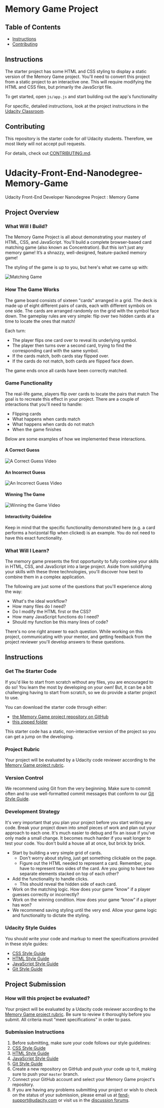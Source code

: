 # Memory Game Project

## Table of Contents

* [Instructions](#instructions)
* [Contributing](#contributing)

## Instructions

The starter project has some HTML and CSS styling to display a static version of the Memory Game project. You'll need to convert this project from a static project to an interactive one. This will require modifying the HTML and CSS files, but primarily the JavaScript file.

To get started, open `js/app.js` and start building out the app's functionality

For specific, detailed instructions, look at the project instructions in the [Udacity Classroom](https://classroom.udacity.com/me).

## Contributing

This repository is the starter code for _all_ Udacity students. Therefore, we most likely will not accept pull requests.

For details, check out [CONTRIBUTING.md](CONTRIBUTING.md).
# Udacity-Front-End-Nanodegree-Memory-Game
Udacity Front-End Developer Nanodegree Project : Memory Game

## Project Overview
### What Will I Build?
The Memory Game Project is all about demonstrating your mastery of HTML, CSS, and JavaScript. You’ll build a complete browser-based card matching game (also known as Concentration). But this isn’t just any memory game! It’s a shnazzy, well-designed, feature-packed memory game!

The styling of the game is up to you, but here's what we came up with:

![Matching Game](https://d17h27t6h515a5.cloudfront.net/topher/2017/February/589bb972_screen-shot-2017-02-07-at-3.03.15-pm/screen-shot-2017-02-07-at-3.03.15-pm.png)

### How The Game Works
The game board consists of sixteen "cards" arranged in a grid. The deck is made up of eight different pairs of cards, each with different symbols on one side. The cards are arranged randomly on the grid with the symbol face down. The gameplay rules are very simple: flip over two hidden cards at a time to locate the ones that match!

Each turn:

* The player flips one card over to reveal its underlying symbol.
* The player then turns over a second card, trying to find the corresponding card with the same symbol.
* If the cards match, both cards stay flipped over.
* If the cards do not match, both cards are flipped face down.

The game ends once all cards have been correctly matched.

### Game Functionality
The real-life game, players flip over cards to locate the pairs that match The goal is to recreate this effect in your project. There are a couple of interactions that you'll need to handle:

* Flipping cards
* What happens when cards match
* What happens when cards do not match
* When the game finishes

Below are some examples of how we implemented these interactions.

#### A Correct Guess
![A Correct Guess Video](https://youtu.be/nZY0-TJtsgM)

#### An Incorrect Guess
![An Incorrect Guess Video](https://youtu.be/P5OfFEpcq28)

#### Winning The Game
![Winning the Game Video](https://youtu.be/r5YOzWxcbng)

#### Interactivity Guideline
Keep in mind that the specific functionality demonstrated here (e.g. a card performs a horizontal flip when clicked) is an example. You do not need to have this exact functionality.

### What Will I Learn?
The memory game presents the first opportunity to fully combine your skills in HTML, CSS, and JavaScript into a large project. Aside from solidifying your skills with these three technologies, you'll discover how best to combine them in a complex application.

The following are just some of the questions that you'll experience along the way:

* What's the ideal workflow?
* How many files do I need?
* Do I modify the HTML first or the CSS?
* How many JavaScript functions do I need?
* Should my function be this many lines of code?

There's no one right answer to each question. While working on this project, communicating with your mentor, and getting feedback from the project reviewer you'll develop answers to these questions.


## Instructions
### Get The Starter Code
If you'd like to start from scratch without any files, you are encouraged to do so! You learn the most by developing on your own! But, it can be a bit challenging having to start from scratch, so we do provide a starter project to use.

You can download the starter code through either:

* [the Memory Game project repository on GitHub](https://github.com/udacity/fend-project-memory-game)
* [this zipped folder](https://github.com/udacity/fend-project-memory-game/archive/master.zip)

This starter code has a static, non-interactive version of the project so you can get a jump on the developing.

### Project Rubric
Your project will be evaluated by a Udacity code reviewer according to the [Memory Game project rubric](https://review.udacity.com/#!/rubrics/591/view).

### Version Control
We recommend using Git from the very beginning. Make sure to commit often and to use well-formatted commit messages that conform to our [Git Style Guide](https://udacity.github.io/git-styleguide/).

### Development Strategy
It's very important that you plan your project before you start writing any code. Break your project down into *small* pieces of work and plan out your approach to each one. It's much easier to debug and fix an issue if you've only made a small change. It becomes much harder if you wait longer to test your code. You don't build a house all at once, but brick by brick.

* Start by building a very simple grid of cards.
  * Don't worry about styling, just get something clickable on the page.
  * Figure out the HTML needed to represent a card. Remember, you have to represent two sides of the card. Are you going to have two separate elements stacked on top of each other?
* Add the functionality to handle clicks.
  * This should reveal the hidden side of each card.
* Work on the matching logic. How does your game "know" if a player guesses correctly or incorrectly?
* Work on the winning condition. How does your game “know” if a player has won?
* We recommend saving styling until the very end. Allow your game logic and functionality to dictate the styling.

### Udacity Style Guides
You should write your code and markup to meet the specifications provided in these style guides:

* [CSS Style Guide](http://udacity.github.io/frontend-nanodegree-styleguide/css.html)
* [HTML Style Guide](http://udacity.github.io/frontend-nanodegree-styleguide/index.html)
* [JavaScript Style Guide](http://udacity.github.io/frontend-nanodegree-styleguide/javascript.html)
* [Git Style Guide](https://udacity.github.io/git-styleguide/)


## Project Submission
### How will this project be evaluated?
Your project will be evaluated by a Udacity code reviewer according to the [Memory Game project rubric](https://review.udacity.com/#!/rubrics/591/view). Be sure to review it thoroughly before you submit. All criteria must "meet specifications" in order to pass.

### Submission Instructions
1. Before submitting, make sure your code follows our style guidelines:
  1. [CSS Style Guide](http://udacity.github.io/frontend-nanodegree-styleguide/css.html)
  2. [HTML Style Guide](http://udacity.github.io/frontend-nanodegree-styleguide/index.html)
  3. [JavaScript Style Guide](http://udacity.github.io/frontend-nanodegree-styleguide/javascript.html)
  4. [Git Style Guide](https://udacity.github.io/git-styleguide/)
2. Create a new repository on GitHub and push your code up to it, making sure to push your `master` branch.
3. Connect your GitHub account and select your Memory Game project's repository.
4. If you are having any problems submitting your project or wish to check on the status of your submission, please email us at fend-support@udacity.com or visit us in the [discussion forums](http://discussions.udacity.com/).
